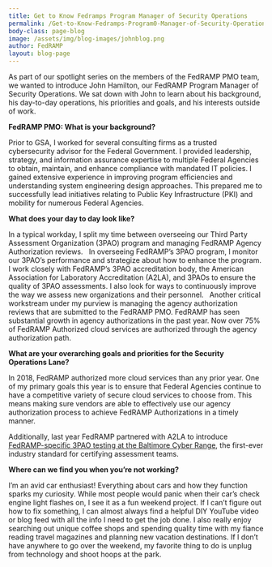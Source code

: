 ```yaml
---
title: Get to Know Fedramps Program Manager of Security Operations
permalink: /Get-to-Know-Fedramps-Program0-Manager-of-Security-Operations/
body-class: page-blog
image: /assets/img/blog-images/johnblog.png
author: FedRAMP
layout: blog-page
---
```

As part of our spotlight series on the members of the FedRAMP PMO team, we wanted to introduce John Hamilton, our FedRAMP Program Manager of Security Operations. We sat down with John to learn about his background, his day-to-day operations, his priorities and goals, and his interests outside of work. 

**FedRAMP PMO: What is your background?**

Prior to GSA, I worked for several consulting firms as a trusted cybersecurity advisor for the Federal Government. I provided leadership, strategy, and information assurance expertise to multiple Federal Agencies to obtain, maintain, and enhance compliance with mandated IT policies. I gained extensive experience in improving program efficiencies and understanding system engineering design approaches. This prepared me to successfully lead initiatives relating to Public Key Infrastructure (PKI) and mobility for numerous Federal Agencies.

**What does your day to day look like?**

In a typical workday, I split my time between overseeing our Third Party Assessment Organization (3PAO) program and managing FedRAMP Agency Authorization reviews. 
 
In overseeing FedRAMP’s 3PAO program, I monitor our 3PAO’s performance and strategize about how to enhance the program. I work closely with FedRAMP’s 3PAO accreditation body, the American Association for Laboratory Accreditation‎ (A2LA), and 3PAOs to ensure the quality of 3PAO assessments. I also look for ways to continuously improve the way we assess new organizations and their personnel. 
 
Another critical workstream under my purview is managing the agency authorization reviews that are submitted to the FedRAMP PMO. FedRAMP has seen substantial growth in agency authorizations in the past year. Now over 75% of FedRAMP Authorized cloud services are authorized through the agency authorization path. 

**What are your overarching goals and priorities for the Security Operations Lane?**

In 2018, FedRAMP authorized more cloud services than any prior year. One of my primary goals this year is to ensure that Federal Agencies continue to have a competitive variety of secure cloud services to choose from. This means making sure vendors are able to effectively use our agency authorization process to achieve FedRAMP Authorizations in a timely manner. 

Additionally, last year FedRAMP partnered with A2LA to introduce <a href="https://www.fedramp.gov/fedramp-updates-3pao-requirements/"> FedRAMP-specific 3PAO testing at the Baltimore Cyber Range</a>, the first-ever industry standard for certifying assessment teams. 

**Where can we find you when you’re not working?**

I’m an avid car enthusiast! Everything about cars and how they function sparks my curiosity. While most people would panic when their car’s check engine light flashes on, I see it as a fun weekend project. If I can’t figure out how to fix something, I can almost always find a helpful DIY YouTube video or blog feed with all the info I need to get the job done. I also really enjoy searching out unique coffee shops and spending quality time with my fiance reading travel magazines and planning new vacation destinations. If I don’t have anywhere to go over the weekend, my favorite thing to do is unplug from technology and shoot hoops at the park.
